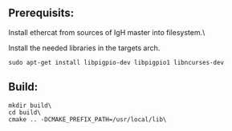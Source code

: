 ## Prerequisits:
Install ethercat from sources of IgH master into filesystem.\

Install the needed libraries in the targets arch.
```
sudo apt-get install libpigpio-dev libpigpio1 libncurses-dev 
```
## Build:
```
mkdir build\
cd build\
cmake .. -DCMAKE_PREFIX_PATH=/usr/local/lib\
```
